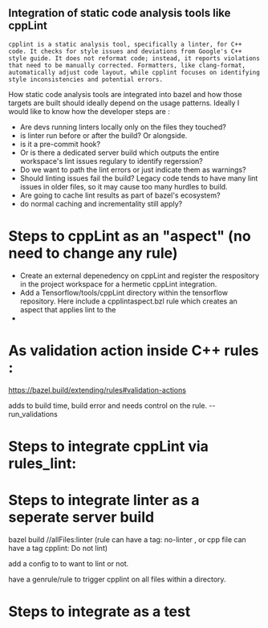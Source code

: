 ## Integration of static code analysis tools like cppLint

```
cpplint is a static analysis tool, specifically a linter, for C++ code. It checks for style issues and deviations from Google's C++ style guide. It does not reformat code; instead, it reports violations that need to be manually corrected. Formatters, like clang-format, automatically adjust code layout, while cpplint focuses on identifying style inconsistencies and potential errors.
```

How static code analysis tools are integrated into bazel and how those targets are built should ideally depend on the usage patterns. 
Ideally I would like to know how the developer steps are : 
- Are devs running linters locally only on the files they touched?
- is linter run before or after the build? Or alongside.
- is it a pre-commit hook?
- Or is there a dedicated server build which outputs the entire workspace's lint issues regulary to identify regerssion?
- Do we want to path the lint errors or just indicate them as warnings?
- Should linting issues fail the build? Legacy code tends to have many lint issues in older files, so it may cause too many hurdles to build.
- Are going to cache lint results as part of bazel's ecosystem?
- do normal caching and incrementality still apply?
  

# Steps to cppLint as an "aspect" (no need to change any rule)

- Create an external depenedency on cppLint and register the respository in the project workspace for a hermetic cppLint integration.
- Add a Tensorflow/tools/cppLint directory within the tensorflow repository. Here include a cpplintaspect.bzl rule which creates an aspect that applies lint to the 
- 

# As validation action inside C++ rules :
https://bazel.build/extending/rules#validation-actions

adds to build time, build error and needs control on the rule. --run_validations

# Steps to integrate cppLint via rules_lint: 

# Steps to integrate linter as a seperate server build 
 bazel build //allFiles:linter  (rule can have a tag: no-linter , or cpp file can have a tag cpplint: Do not lint)

 add a config to to want to lint or not. 

 have a genrule/rule to trigger cpplint on all files within a directory. 
# Steps to integrate as a test
